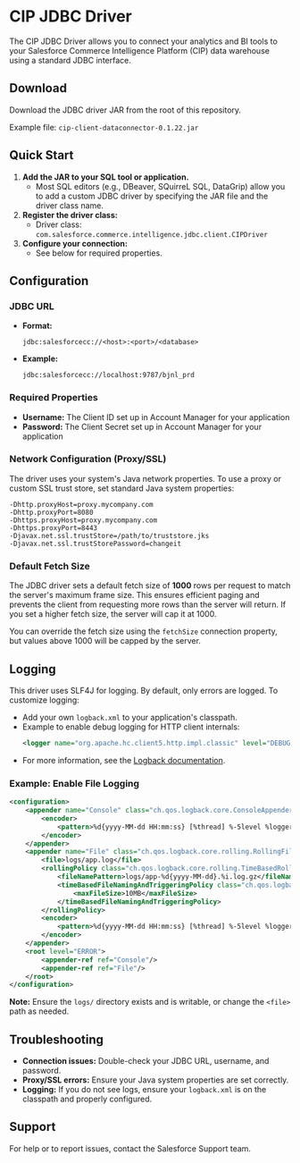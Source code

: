 # CIP JDBC Driver

The CIP JDBC Driver allows you to connect your analytics and BI tools to your Salesforce Commerce Intelligence Platform (CIP) data warehouse using a standard JDBC interface.

## Download

Download the JDBC driver JAR from the root of this repository.

Example file: `cip-client-dataconnector-0.1.22.jar`

## Quick Start

1. **Add the JAR to your SQL tool or application.**
   - Most SQL editors (e.g., DBeaver, SQuirreL SQL, DataGrip) allow you to add a custom JDBC driver by specifying the JAR file and the driver class name.
2. **Register the driver class:**
   - Driver class: `com.salesforce.commerce.intelligence.jdbc.client.CIPDriver`
3. **Configure your connection:**
   - See below for required properties.

## Configuration

### JDBC URL
- **Format:**
  ```
  jdbc:salesforcecc://<host>:<port>/<database>
  ```
- **Example:**
  ```
  jdbc:salesforcecc://localhost:9787/bjnl_prd
  ```

### Required Properties
- **Username:** The Client ID set up in Account Manager for your application
- **Password:** The Client Secret set up in Account Manager for your application

### Network Configuration (Proxy/SSL)
The driver uses your system's Java network properties. To use a proxy or custom SSL trust store, set standard Java system properties:

```
-Dhttp.proxyHost=proxy.mycompany.com
-Dhttp.proxyPort=8080
-Dhttps.proxyHost=proxy.mycompany.com
-Dhttps.proxyPort=8443
-Djavax.net.ssl.trustStore=/path/to/truststore.jks
-Djavax.net.ssl.trustStorePassword=changeit
```

### Default Fetch Size

The JDBC driver sets a default fetch size of **1000** rows per request to match the server's maximum frame size. This ensures efficient paging and prevents the client from requesting more rows than the server will return. If you set a higher fetch size, the server will cap it at 1000.

You can override the fetch size using the `fetchSize` connection property, but values above 1000 will be capped by the server.

## Logging

This driver uses SLF4J for logging. By default, only errors are logged. To customize logging:

- Add your own `logback.xml` to your application's classpath.
- Example to enable debug logging for HTTP client internals:
  ```xml
  <logger name="org.apache.hc.client5.http.impl.classic" level="DEBUG"/>
  ```
- For more information, see the [Logback documentation](https://logback.qos.ch/manual/configuration.html).

### Example: Enable File Logging
```xml
<configuration>
    <appender name="Console" class="ch.qos.logback.core.ConsoleAppender">
        <encoder>
            <pattern>%d{yyyy-MM-dd HH:mm:ss} [%thread] %-5level %logger{36} - %msg%n</pattern>
        </encoder>
    </appender>
    <appender name="File" class="ch.qos.logback.core.rolling.RollingFileAppender">
        <file>logs/app.log</file>
        <rollingPolicy class="ch.qos.logback.core.rolling.TimeBasedRollingPolicy">
            <fileNamePattern>logs/app-%d{yyyy-MM-dd}.%i.log.gz</fileNamePattern>
            <timeBasedFileNamingAndTriggeringPolicy class="ch.qos.logback.core.rolling.SizeAndTimeBasedFNATP">
                <maxFileSize>10MB</maxFileSize>
            </timeBasedFileNamingAndTriggeringPolicy>
        </rollingPolicy>
        <encoder>
            <pattern>%d{yyyy-MM-dd HH:mm:ss} [%thread] %-5level %logger{36} - %msg%n</pattern>
        </encoder>
    </appender>
    <root level="ERROR">
        <appender-ref ref="Console"/>
        <appender-ref ref="File"/>
    </root>
</configuration>
```
**Note:** Ensure the `logs/` directory exists and is writable, or change the `<file>` path as needed.

## Troubleshooting
- **Connection issues:** Double-check your JDBC URL, username, and password.
- **Proxy/SSL errors:** Ensure your Java system properties are set correctly.
- **Logging:** If you do not see logs, ensure your `logback.xml` is on the classpath and properly configured.

## Support
For help or to report issues, contact the Salesforce Support team.
